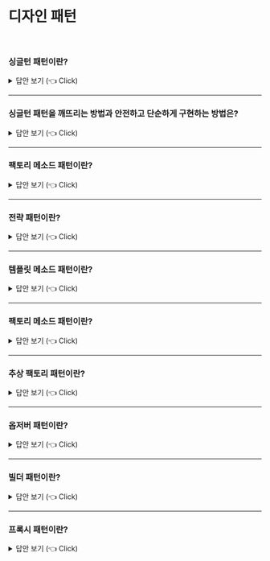 # 디자인 패턴
<br>



### 싱글턴 패턴이란?

<details>
   <summary> 답안 보기 (👈 Click)</summary>
<br />

+ 오직 하나의 인스턴스만을 제공하는 디자인 패턴을 의미합니다.  
  싱글턴 클래스는 다음과 같이 선언할 수 있습니다. 
  
  
      public class Settings {

        private Settings() {}
    
        public static Settings getInstance(){
    	    return new Settings();
        }
    
      }  
   
 위와 같이 선언하면 문제점은 매번 다른 객체를 생성한다는 점입니다.   
 이 경우 코드를 다음과 같이 수정할 수 있습니다. 
   
      public class Settings{

        private static Settings instance;
    
        private Settings(){}
    
        public static Settings getInstance(){
    	    if(instance == null){
                instance = new Settings();
          }
        
          return instance;
        }
      }

 위와 같이 선언했을 때도 문제가 발생하는데, 멀티스레드 환경에서 안전하지 않다는 점입니다.    
 예를 들어, 두 개의 스레드가 동시에 if(instance == null)에 접근했을 때, 두 개의 객체가 생성될 수 있습니다. <br> 
 이를 해결하기 위한 첫 번째 방법으로는 synchronized 키워드를 통해 메소드를 동기화하는 것입니다. 
 
     public class Settings{

        private static Settings instance;
    
        private Settings(){}
    
        public static synchronized Settings getInstance(){
    	    if(instance == null){
        	    instance = new Settings();
          }
        
            return instance;
        }
    }
   
   
- 위 방법의 단점은 메소드 실행 시 synchronized 처리로 인해, 성능 상 불이익이 발생할 수 있다는 점입니다. 
  이 경우 코드를 다음과 같이 수정할 수 있습니다. 이러한 방식을 이른 초기화(eager initialization)이라고 합니다.
  이 방식은 스레드 안전(thread safe)합니다.  
     
        public class Settings{

        private static final Settings INSTANCE = new Settings();
    
        private Settings(){}
    
        public static Settings getInstance(){     
            return INSTANCE;
        }
        }



</details>

-----------------------

### 싱글턴 패턴을 깨뜨리는 방법과 안전하고 단순하게 구현하는 방법은?

<details>
   <summary> 답안 보기 (👈 Click)</summary>
<br />

+  
</details>


-----------------------

### 팩토리 메소드 패턴이란?

<details>
   <summary> 답안 보기 (👈 Click)</summary>
<br />

+  
</details>


-----------------------


### 전략 패턴이란?

<details>
   <summary> 답안 보기 (👈 Click)</summary>
<br />

+ 전략 패턴은 '클라이언트가 전략을 생성해 전략을 실행할 컨텍스트에 주입하는 패턴' <br>
  을 의미합니다. 
</details>

-----------------------

### 템플릿 메소드 패턴이란?

<details>
   <summary> 답안 보기 (👈 Click)</summary>
<br />
[참고: 토비의 스프링]
+ 상속을 통해 슈퍼클래스의 기능을 확장할 때, 사용하는 가장 대표적인 방법입니다. <br> 
  변하지 않는 기능은 슈퍼클래스에 만들어두고, 자주 변경되며 확장할 기능은 서브클래스에서 만들도록 합니다. <br> 
  슈퍼 클래스에서는 미리 추상 메소드 또는 오버라이드 가능한 메소드를 정의해두고 <br> 
  이를 활용해 코드의 기본 알고리즘을 담고 있는 템플릿 메소드를 만듭니다. <br> 
  슈퍼클래스에서 디폴트 기능을 정의해두거나 비워뒀다가 서브 클래스에서 선택적으로 오버라이드할 수 있도록 만들어둔 메소드를 <br>
  훅(hook) 메소드라고 합니다. <br>
  서브 클래스에서는 추상 메소드를 구현하거나, 훅 메소드를 오버라이드하는 방법을 이용해 기능의 일부를 확장합니다. <br> 
   
</details>


-----------------------

### 팩토리 메소드 패턴이란?

<details>
   <summary> 답안 보기 (👈 Click)</summary>
<br />
[참고: 토비의 스프링]
+ 
   
</details>


-----------------------

### 추상 팩토리 패턴이란?

<details>
   <summary> 답안 보기 (👈 Click)</summary>
<br />
[참고: 토비의 스프링]
+ 
   
</details>


-----------------------

### 옵저버 패턴이란?

<details>
   <summary> 답안 보기 (👈 Click)</summary>
<br />
[참고: 헤드 퍼스트 디자인 패턴] 
   
+ 옵저버 패턴은 한 객체의 상태가 바뀌면 그 객체에 의존하는 다른 객체에게 연락이 가고 <br>
  자동으로 내용이 갱신되는 방식으로 일대다(one-to-many) 의존성을 정의합니다. <br>
  주제와 옵저버로 일대다 관계가 정의되고, 옵저버는 주제에 딸려 있으며, <br> 
  주제의 상태가 바뀌면 옵저버에게 정보가 전달됩니다. <br>
   
  옵저버 패턴은 여러 가지 방법으로 구현할 수 있지만, 보통은 주제 인터페이스와 옵저버 인터페이스가 들어 있는 <br>
  클래스 디자인으로 구현합니다. 
   
   
[참고: GoF의 디자인 패턴] 
   
+ 객체 사이에 일대다의 의존관계를 정의해 두어, 어떤 객체의 상태가 변할 때 그 객체에 의존성을 가진 <br> 
  다른 객체들이 그 변화를 통지 받고 자동으로 갱신될 수 있게 만듭니다. <br> 
  다른 이름으로 종속자(Dependent), 게시-구독(Publish-Subscribe)이라고도 합니다. <br> 
  
  어떤 하나의 시스템을 서로 연동되는 클래스 집합으로 분할했을 때, <br>
  발생하는 공통적인 부작용은 관련된 객체 간에 일관성을 유지하도록 해야 한다는 것입니다. <br> 
  그렇다고 이 일관성 관리를 위해서 객체 간의 결합도를 높이고 싶지는 않습니다. <br> 
  그렇게 되면 각 클래스의 재사용성이 떨어지기 때문입니다. <br> 
  
  예를 들어, 많은 그래픽 사용자 인터페이스 툴킷은 표현 부분과 이에 대응하는 데이터를 분리합니다. <br> 
  응용 프로그램 자료와 표현을 정의하는 클래스는 독립적으로 재사용할 수 있습니다. <br> 
  그러나 이들은 함께 동작해야 합니다. <br> 
  예를 들어, 테이블 형태의 객체와 바 형태로 표현된 객체 모두 하나의 동일한 자료 값을 나타내나, <br>
  스프레드 시트와 바는 서로 관련 없는 클래스들이므로 독립적으로 재사용이 가능해야 합니다. <br> 
  만약, 이 독립적 객체가 하나의 정보 값을 표현하는데 함께 사용된다면, <br>
  사용자가 스프레드시트에서 정보를 변경할 때 바에도 이 변경된 정보가 반영되어야 합니다. <br> 
   
  스프레드시트와 바 차트는 데이터 객체에 종속적이기 때문에 그 데이터에 일어난 변경을 통보받아야 합니다. <br> 
  그러나 반드시 이 예처럼 종속적인 객체의 개수가 두 개로 제한되는 것은 아닙니다. <br>
  서로 다른 다수의 사용자 인터페이스가 하나의 데이터에 종속될 수 있습니다. <br> 
   
  감시자 패턴은 이런 관련성을 관리하는 패턴입니다. <br> 
  이 패턴에서 중요한 객체는 주체(subject)와 감시자(observer)입니다. <br> 
  주체는 독립된 여러 개의 감시가 있을 수 있습니다. <br>
  모든 감시자는 주체의 상태 변화가 있을 때마다, 이 변화를 통보 받습니다. <br>
  각 감시자는 주체의 상태와 자신의 상태를 동기화시키기 위해 주체의 상태를 알아봅니다. <br> 
  
  이런 종류의 상호 작용을 게시-구독 관계라고 합니다. <br>
  주체는 상태 변경에 대한 통보를 하는 것이므로, 누가 감시자인지 모른 채 통보를 발송합니다. <br>
  불특정 다수의 감시자가 이 통보를 수신하기 위해서 구독을 신청하는 것입니다. 
   
</details>

-----------------------

### 빌더 패턴이란?

<details>
   <summary> 답안 보기 (👈 Click)</summary>
<br />

+  
</details>

-----------------------

### 프록시 패턴이란?

<details>
   <summary> 답안 보기 (👈 Click)</summary>
<br />
[참고: GOF의 디자인패턴] 
+ 다른 객체에 대한 접근을 제어하기 위한 대리자 또는 자리채움자 역할을 하는 객체를 둡니다. <br> 
   
  어떤 객체에 대한 접근을 제어하는 한 가지 이유는 실제로 그 객체를 사용할 수 있을 때까지 <br> 
  객체 생성과 초기화에 들어가는 비용 및 시간을 물지 않겠다는 것입니다. <br> 
  
  그래픽 객체를 문서 안에 넣을 수 있는 문서 편집기의 예를 다시 생각해 봅시다. <br> 
  래스터(raster) 이미지와 같은 그래픽 객체를 생성하려면 비용이 많이 듭니다. <br> 
  그러나 문서를 읽어내는 것은 이런 그래픽 객체가 있든 없든 매우 빠르게 진행되어야 합니다. <br> 
  또한 문서가 읽히는 그 시점에서 모든 내용을 다 읽어올 필요는 없습니다. <br> 
  이미지의 모든 내용이한꺼번에 한 문서에 다 보일 필요는 없기 때문입니다. <br> 
   
  이런 제약 사항들로 생성이나 관리가 어려운 객체라면 꼭 필요할 때만 
  이 객체를 생성하도록 하는 방법이 제기되었습니다. <br> 
  그러나 이미지가 찍힐 자리에 어떤 내용을 채워넣을 수 있을까요? <br> 
  이 이미지가 필요할 때만 생성된다는 사실을 감추면서 어떻게 전체 편집기의 구현을 복잡하게 만들지 않을 수 있을까요? <br> 
  이런 최적화가 렌더링 혹은 서식 설정 코드에 영향을 주어서도 안됩니다. <br> 
   
  이에 대한 해결책은 실제 이미지의 대역을 맡을 이미지 프록시라는 또 다른 객체를 사용하는 것입니다. <br> 
  프록시는 이미지처럼 동작하고, 필요할 때 이미지의 인스턴스를 만들어냅니다. <br> 
  이미지 프록시는 문서 편집기가 실제로 Draw() 연산을 통해서 화면에 그리기 원할 때만 실제 이미지를 생성합니다. <br> 
  프록시는 자신이 받은 메시지를 실제 이미지에 전달하고, 이미지 생성 후 이미지에 대한 참조를 유지해야 합니다. <br> 
   
  이미지가 다른 파일에 저장되어 있다면, 실제 객체에 대한 참조자로 파일 이름을 관리하면 됩니다. <br> 
  또한, 프록시는 자신이 책임져야 할 이미지의 넓이와 높이를 한계 정보로 관리합니다. <br> 
  이는 이미지의 실제적 인스턴스 없이도 문서가 관리해야 하는 이미지의 크기에 대한 요청을 처리할 수 있게 됩니다. <br>
  즉, 문서를 읽을 때 이미지 자리에 일단 이미지 크기만큼 정보가 있다는 정도는 알려줘야 한다는 것입니다.  
  
  
   
  
</details>
